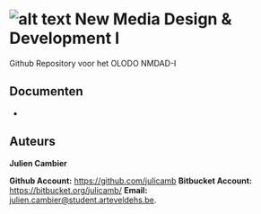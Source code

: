 ![alt text](http://i.imgur.com/ABYoY7n.png?1) New Media Design & Development I
=====================
Github Repository voor het OLODO NMDAD-I  

Documenten
--------------------
* [Resume.md]: https://github.com/julicamb/gdm-201516-nmdad1/blob/master/docs/resume.md        "Resume.md"

Auteurs
--------------------

**Julien Cambier**

**Github Account:** https://github.com/julicamb
**Bitbucket Account:** https://bitbucket.org/julicamb/
**Email:** [julien.cambier@student.arteveldehs.be](mailto:julien.cambier@student.arteveldehs.be).
